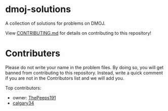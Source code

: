 # dmoj-solutions
A collection of solutions for problems on DMOJ.

View [CONTRIBUTING.md](CONTRIBUTING.md) for details on contributing to this repository!

# Contributers

Please do not write your name in the problem files. By doing so, you will get banned from contributing to this repository. Instead, write a quick comment if you are not in the Contributors list and we will add you.

Top contributors:
<ul>
	<li>owner: <a href="https://github.com/ThePeeps191">ThePeeps191</a></li>
	<li><a href="https://github.com/calgary34">calgary34</a></li>
</ul>